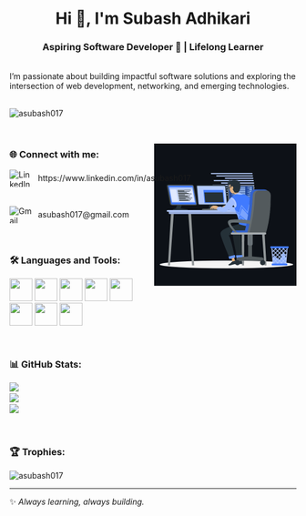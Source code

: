 <h1 align="center">Hi 👋, I'm Subash Adhikari</h1>
<h3 align="center">Aspiring Software Developer 🌟 | Lifelong Learner</h3>

<br>
<h>I’m passionate about building impactful software solutions and exploring the intersection of web development, networking, and emerging technologies.</h>
<br>
<br>

<p align="left">
  <img src="https://komarev.com/ghpvc/?username=asubash017&label=Profile%20views&color=0e75b6&style=flat" alt="asubash017" />
</p>

<br>
<p><img align="right" src="https://raw.githubusercontent.com/asubash017/asubash017/main/assets/animation.gif" width="250" alt="coding gif" /></p>


<h3 align="left">🌐 Connect with me:</h3>
<p align="left">
  <a href="https://linkedin.com/in/asubash017" target="_blank" style="display: flex; align-items: center; gap: 10px; text-decoration: none;">
    <img src="https://raw.githubusercontent.com/rahuldkjain/github-profile-readme-generator/master/src/images/icons/Social/linked-in-alt.svg" height="30" width="40" alt="LinkedIn"/>
    https://www.linkedin.com/in/asubash017
  </a>
  <br><br>
  <a href="mailto:asubash017@gmail.com" target="_blank" style="display: flex; align-items: center; gap: 10px; text-decoration: none;">
    <img src="https://cdn.simpleicons.org/gmail/EA4335" alt="Gmail" height="30" width="40"/>
    asubash017@gmail.com
  </a>
</p>



<br>

<h3 align="left">🛠️ Languages and Tools:</h3>
<p align="left">
  <img src="https://cdn.jsdelivr.net/gh/devicons/devicon/icons/python/python-original.svg" width="40" height="40"/>
  <img src="https://cdn.jsdelivr.net/gh/devicons/devicon/icons/javascript/javascript-original.svg" width="40" height="40"/>
  <img src="https://cdn.jsdelivr.net/gh/devicons/devicon/icons/django/django-plain.svg" width="40" height="40"/>
  <img src="https://cdn.jsdelivr.net/gh/devicons/devicon/icons/react/react-original.svg" width="40" height="40"/>
  <img src="https://cdn.jsdelivr.net/gh/devicons/devicon/icons/mysql/mysql-original.svg" width="40" height="40"/>
  <img src="https://cdn.jsdelivr.net/gh/devicons/devicon/icons/git/git-original.svg" width="40" height="40"/>
  <img src="https://cdn.jsdelivr.net/gh/devicons/devicon/icons/html5/html5-original.svg" width="40" height="40"/>
  <img src="https://cdn.jsdelivr.net/gh/devicons/devicon/icons/css3/css3-original.svg" width="40" height="40"/>
</p>

<br>

<h3 align="left">📊 GitHub Stats:</h3>

![](https://github-readme-stats.vercel.app/api?username=asubash017&theme=dark&hide_border=false&include_all_commits=true&count_private=true)<br/>
![](https://github-readme-streak-stats.herokuapp.com/?user=asubash017&theme=dark&hide_border=false)<br/>
![](https://github-readme-stats.vercel.app/api/top-langs/?username=asubash017&theme=dark&hide_border=false&layout=compact)

<br>

<h3 align="left">🏆 Trophies:</h3>
<p align="left"> 
  <img src="https://github-profile-trophy.vercel.app/?username=asubash017&theme=onedark" alt="asubash017" />
</p>

---
✨ *Always learning, always building.*  
